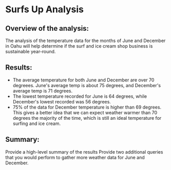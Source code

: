 # Surfs Up Analysis

## Overview of the analysis: 
The analysis of the temperature data for the months of June and December in Oahu will help determine if the surf and ice cream shop business is sustainable year-round.

## Results: 
- The average temperature for both June and December are over 70 degreees. June's average temp is about 75 degrees, and December's average temp is 71 degrees.
- The lowest temperature recorded for June is 64 degrees, while December's lowest recorded was 56 degrees.
- 75% of the data for December temperature is higher than 69 degrees. This gives a better idea that we can expect weather warmer than 70 degrees the majority of the time, which is still an ideal temperature for surfing and ice cream.

## Summary: 
Provide a high-level summary of the results
Provide two additional queries that you would perform to gather more weather data for June and December.

